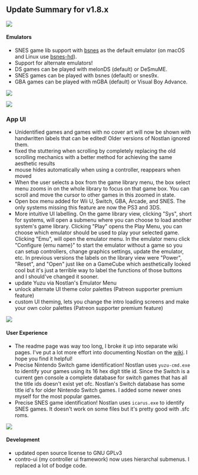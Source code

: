 ## Update Summary for v1.8.x

<p><a href="https://raw.githubusercontent.com/quinton-ashley/nostlan-screenshots/master/snes.png">
<img src="https://raw.githubusercontent.com/quinton-ashley/nostlan-screenshots/master/snes_LQ.png">
</a></p>

#### Emulators

- SNES game lib support with [bsnes](https://byuu.org/bsnes) as the default emulator (on macOS and Linux use [bsnes-hd](https://github.com/DerKoun/bsnes-hd/releases)).
- Support for alternate emulators!
- DS games can be played with melonDS (default) or DeSmuME.
- SNES games can be played with bsnes (default) or snes9x.
- GBA games can be played with mGBA (default) or Visual Boy Advance.

<p><a href="https://raw.githubusercontent.com/quinton-ashley/nostlan-screenshots/master/playMenu.png">
<img src="https://raw.githubusercontent.com/quinton-ashley/nostlan-screenshots/master/playMenu_LQ.png">
</a></p>

<p><a href="https://raw.githubusercontent.com/quinton-ashley/nostlan-screenshots/master/emuMenu.png">
<img src="https://raw.githubusercontent.com/quinton-ashley/nostlan-screenshots/master/emuMenu_LQ.png">
</a></p>

### App UI

- Unidentified games and games with no cover art will now be shown with handwritten labels that can be edited! Older versions of Nostlan ignored them.
- fixed the stuttering when scrolling by completely replacing the old scrolling mechanics with a better method for achieving the same aesthetic results
- mouse hides automatically when using a controller, reappears when moved
- When the user selects a box from the game library menu, the box select menu zooms in on the whole library to focus on that game box. You can scroll and move the cursor to other games in this zoomed in state.
- Open box menu added for Wii U, Switch, GBA, Arcade, and SNES. The only systems missing this feature are now the PS3 and 3DS.
- More intuitive UI labelling. On the game library view, clicking "Sys", short for systems, will open a submenu where you can choose to load another system's game library. Clicking "Play" opens the Play Menu, you can choose which emulator should be used to play your selected game. Clicking "Emu", will open the emulator menu. In the emulator menu click "Configure {emu name}" to start the emulator without a game so you can setup controllers, change graphics settings, update the emulator, etc. In previous versions the labels on the library view were "Power", "Reset", and "Open" just like on a GameCube which aesthetically looked cool but it's just a terrible way to label the functions of those buttons and I should've changed it sooner.
- update Yuzu via Nostlan's Emulator Menu
- unlock alternate UI theme color palettes (Patreon supporter premium feature)
- custom UI theming, lets you change the intro loading screens and make your own color palettes (Patreon supporter premium feature)

<p><a href="https://raw.githubusercontent.com/quinton-ashley/nostlan-screenshots/master/switch_boxSelectMenu.png">
<img src="https://raw.githubusercontent.com/quinton-ashley/nostlan-screenshots/master/switch_boxSelectMenu_LQ.png">
</a></p>

#### User Experience

- The readme page was way too long, I broke it up into separate wiki pages. I've put a lot more effort into documenting Nostlan on the [wiki](https://github.com/quinton-ashley/nostlan/wiki). I hope you find it helpful!
- Precise Nintendo Switch game identification! Nostlan uses `yuzu-cmd.exe` to identify your games using its 16 hex digit title id. Since the Switch is a current gen console a complete database for switch games that has all the title ids doesn't exist yet ofc. Nostlan's Switch database has some title id's for older Nintendo Switch games. I added some newer ones myself for the most popular games.
- Precise SNES game identification! Nostlan uses `icarus.exe` to identify SNES games. It doesn't work on some files but it's pretty good with .sfc roms.

<p><a href="https://raw.githubusercontent.com/quinton-ashley/nostlan-screenshots/master/wiiu_boxOpenMenu.png">
<img src="https://raw.githubusercontent.com/quinton-ashley/nostlan-screenshots/master/wiiu_boxOpenMenu_LQ.png">
</a></p>

#### Development

- updated open source license to GNU GPLv3
- contro-ui (my controller ui framework) now uses hierarchal submenus. I replaced a lot of bodge code.
